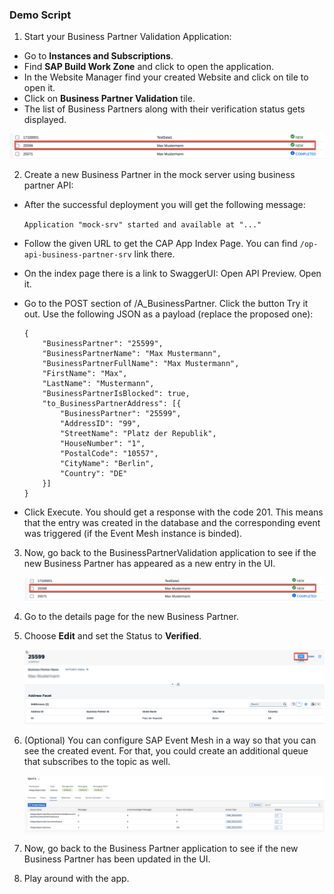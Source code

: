 ### Demo Script

1. Start your Business Partner Validation Application:

- Go to **Instances and Subscriptions**.
- Find **SAP Build Work Zone** and click to open the application.
- In the Website Manager find your created Website and click on tile to open it.
- Click on **Business Partner Validation** tile.
- The list of Business Partners along with their verification status gets displayed.

 ![App](./images/mock01.png)

2. Create a new Business Partner in the mock server using business partner API:

- After the successful deployment you will get the following message:

  `Application "mock-srv" started and available at "..."`

- Follow the given URL to get the CAP App Index Page. You can find `/op-api-business-partner-srv` link there.

- On the index page there is a link to SwaggerUI: Open API Preview. Open it.

- Go to the POST section of /A_BusinessPartner. Click the button Try it out. Use the following JSON as a payload (replace the proposed one):

	```
	{  
		"BusinessPartner": "25599",  
		"BusinessPartnerName": "Max Mustermann",  
		"BusinessPartnerFullName": "Max Mustermann",  
		"FirstName": "Max",  
		"LastName": "Mustermann",  
		"BusinessPartnerIsBlocked": true,  
		"to_BusinessPartnerAddress": [{  
			"BusinessPartner": "25599",  
			"AddressID": "99",  
			"StreetName": "Platz der Republik",  
			"HouseNumber": "1",  
			"PostalCode": "10557",  
			"CityName": "Berlin",  
			"Country": "DE"  
		}]  
	}
	```

- Click Execute. 
You should get a response with the code 201. This means that the entry was created in the database and the corresponding event was triggered (if the Event Mesh instance is binded).

3. Now, go back to the BusinessPartnerValidation application to see if the new Business Partner has appeared as a new entry in the UI.

	![App](./images/mock01.png)

4. Go to the details page for the new Business Partner.

5. Choose **Edit** and set the Status to **Verified**.

 	![Backend](./images/mock02.png)

6. (Optional) You can configure SAP Event Mesh in a way so that you can see the created event. For that, you could create an additional queue that subscribes to the topic as well.

 	![Backend](./images/mock03.png)

7. Now, go back to the Business Partner application to see if the new Business Partner has been updated in the UI.

8. Play around with the app.
